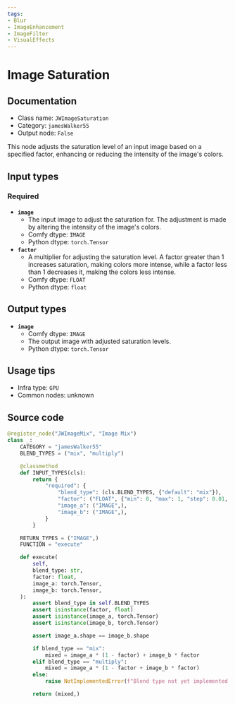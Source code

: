 ```yaml
---
tags:
- Blur
- ImageEnhancement
- ImageFilter
- VisualEffects
---
```


# Image Saturation
## Documentation
- Class name: `JWImageSaturation`
- Category: `jamesWalker55`
- Output node: `False`

This node adjusts the saturation level of an input image based on a specified factor, enhancing or reducing the intensity of the image's colors.
## Input types
### Required
- **`image`**
    - The input image to adjust the saturation for. The adjustment is made by altering the intensity of the image's colors.
    - Comfy dtype: `IMAGE`
    - Python dtype: `torch.Tensor`
- **`factor`**
    - A multiplier for adjusting the saturation level. A factor greater than 1 increases saturation, making colors more intense, while a factor less than 1 decreases it, making the colors less intense.
    - Comfy dtype: `FLOAT`
    - Python dtype: `float`
## Output types
- **`image`**
    - Comfy dtype: `IMAGE`
    - The output image with adjusted saturation levels.
    - Python dtype: `torch.Tensor`
## Usage tips
- Infra type: `GPU`
- Common nodes: unknown


## Source code
```python
@register_node("JWImageMix", "Image Mix")
class _:
    CATEGORY = "jamesWalker55"
    BLEND_TYPES = ("mix", "multiply")

    @classmethod
    def INPUT_TYPES(cls):
        return {
            "required": {
                "blend_type": (cls.BLEND_TYPES, {"default": "mix"}),
                "factor": ("FLOAT", {"min": 0, "max": 1, "step": 0.01, "default": 0.5}),
                "image_a": ("IMAGE",),
                "image_b": ("IMAGE",),
            }
        }

    RETURN_TYPES = ("IMAGE",)
    FUNCTION = "execute"

    def execute(
        self,
        blend_type: str,
        factor: float,
        image_a: torch.Tensor,
        image_b: torch.Tensor,
    ):
        assert blend_type in self.BLEND_TYPES
        assert isinstance(factor, float)
        assert isinstance(image_a, torch.Tensor)
        assert isinstance(image_b, torch.Tensor)

        assert image_a.shape == image_b.shape

        if blend_type == "mix":
            mixed = image_a * (1 - factor) + image_b * factor
        elif blend_type == "multiply":
            mixed = image_a * (1 - factor + image_b * factor)
        else:
            raise NotImplementedError(f"Blend type not yet implemented: {blend_type}")

        return (mixed,)

```
